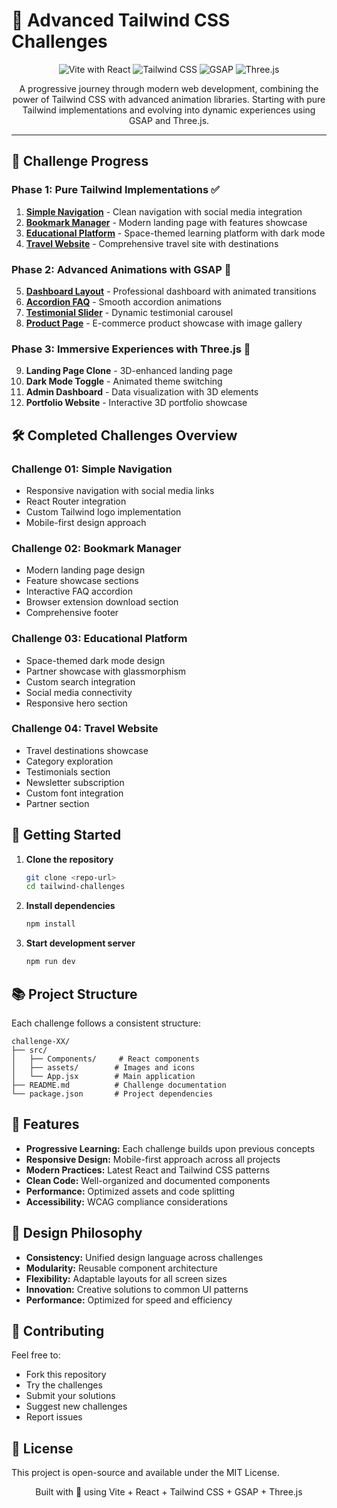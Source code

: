 # 🚀 Advanced Tailwind CSS Challenges

<p align="center">
  <img src="https://img.shields.io/badge/Vite-React-blueviolet?style=for-the-badge" alt="Vite with React">
  <img src="https://img.shields.io/badge/TailwindCSS-%2338B2AC.svg?style=for-the-badge&logo=tailwind-css&logoColor=white" alt="Tailwind CSS">
  <img src="https://img.shields.io/badge/GSAP-88CE02.svg?style=for-the-badge&logo=greensock&logoColor=white" alt="GSAP">
  <img src="https://img.shields.io/badge/ThreeJS-black?style=for-the-badge&logo=three.js&logoColor=white" alt="Three.js">
</p>

<p align="center">
  A progressive journey through modern web development, combining the power of Tailwind CSS with advanced animation libraries. Starting with pure Tailwind implementations and evolving into dynamic experiences using GSAP and Three.js.
</p>

---

## 🎯 Challenge Progress

### Phase 1: Pure Tailwind Implementations ✅
1. **[Simple Navigation](./challenge-01)** - Clean navigation with social media integration
2. **[Bookmark Manager](./challenge-02)** - Modern landing page with features showcase
3. **[Educational Platform](./challenge-03)** - Space-themed learning platform with dark mode
4. **[Travel Website](./challenge-04)** - Comprehensive travel site with destinations

### Phase 2: Advanced Animations with GSAP 🚀
5. **[Dashboard Layout](./challenge-05)** - Professional dashboard with animated transitions
6. **[Accordion FAQ](./challenge-06)** - Smooth accordion animations
7. **[Testimonial Slider](./challenge-07)** - Dynamic testimonial carousel
8. **[Product Page](./challenge-08)** - E-commerce product showcase with image gallery

### Phase 3: Immersive Experiences with Three.js 🌟
9. **Landing Page Clone** - 3D-enhanced landing page
10. **Dark Mode Toggle** - Animated theme switching
11. **Admin Dashboard** - Data visualization with 3D elements
12. **Portfolio Website** - Interactive 3D portfolio showcase

## 🛠️ Completed Challenges Overview

### Challenge 01: Simple Navigation
- Responsive navigation with social media links
- React Router integration
- Custom Tailwind logo implementation
- Mobile-first design approach

### Challenge 02: Bookmark Manager
- Modern landing page design
- Feature showcase sections
- Interactive FAQ accordion
- Browser extension download section
- Comprehensive footer

### Challenge 03: Educational Platform
- Space-themed dark mode design
- Partner showcase with glassmorphism
- Custom search integration
- Social media connectivity
- Responsive hero section

### Challenge 04: Travel Website
- Travel destinations showcase
- Category exploration
- Testimonials section
- Newsletter subscription
- Custom font integration
- Partner section

## 🚀 Getting Started

1. **Clone the repository**
   ```bash
   git clone <repo-url>
   cd tailwind-challenges
   ```

2. **Install dependencies**
   ```bash
   npm install
   ```

3. **Start development server**
   ```bash
   npm run dev
   ```

## 📚 Project Structure

Each challenge follows a consistent structure:
```
challenge-XX/
├── src/
│   ├── Components/     # React components
│   ├── assets/        # Images and icons
│   └── App.jsx        # Main application
├── README.md          # Challenge documentation
└── package.json       # Project dependencies
```

## 🌟 Features

- **Progressive Learning:** Each challenge builds upon previous concepts
- **Responsive Design:** Mobile-first approach across all projects
- **Modern Practices:** Latest React and Tailwind CSS patterns
- **Clean Code:** Well-organized and documented components
- **Performance:** Optimized assets and code splitting
- **Accessibility:** WCAG compliance considerations

## 🎨 Design Philosophy

- **Consistency:** Unified design language across challenges
- **Modularity:** Reusable component architecture
- **Flexibility:** Adaptable layouts for all screen sizes
- **Innovation:** Creative solutions to common UI patterns
- **Performance:** Optimized for speed and efficiency

## 🤝 Contributing

Feel free to:
- Fork this repository
- Try the challenges
- Submit your solutions
- Suggest new challenges
- Report issues

## 📄 License

This project is open-source and available under the MIT License.

<p align="center">Built with 💙 using Vite + React + Tailwind CSS + GSAP + Three.js</p>

